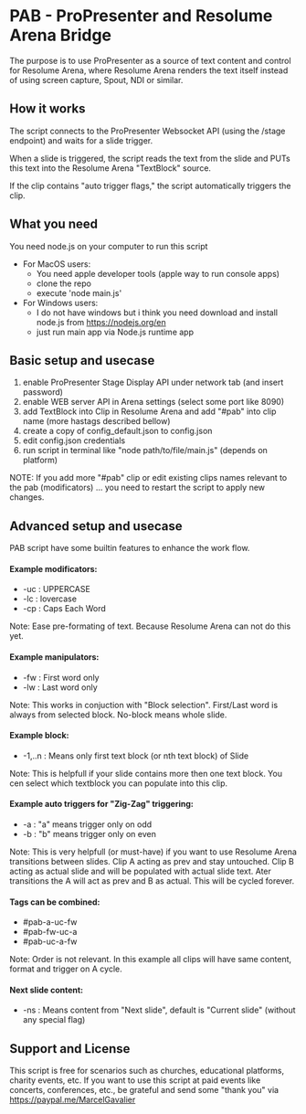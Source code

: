 # PAB - ProPresenter and Resolume Arena Bridge

The purpose is to use ProPresenter as a source of text content and control for Resolume Arena, where Resolume Arena renders the text itself instead of using screen capture, Spout, NDI or similar.


## How it works

The script connects to the ProPresenter Websocket API (using the /stage endpoint) and waits for a slide trigger.

When a slide is triggered, the script reads the text from the slide and PUTs this text into the Resolume Arena "TextBlock" source.

If the clip contains "auto trigger flags," the script automatically triggers the clip.


## What you need

You need node.js on your computer to run this script

- For MacOS users:
  - You need apple developer tools (apple way to run console apps)
  - clone the repo
  - execute 'node main.js'
- For Windows users:
  - I do not have windows but i think you need download and install node.js from https://nodejs.org/en
  - just run main app via Node.js runtime app


## Basic setup and usecase

1. enable ProPresenter Stage Display API under network tab (and insert password)
2. enable WEB server API in Arena settings (select some port like 8090)
3. add TextBlock into Clip in Resolume Arena and add "#pab" into clip name (more hastags described bellow)
4. create a copy of config_default.json to config.json
5. edit config.json credentials
6. run script in terminal like "node path/to/file/main.js" (depends on platform)

NOTE: If you add more "#pab" clip or edit existing clips names relevant to the pab (modificators) ... you need to restart the script to apply new changes.


## Advanced setup and usecase

PAB script have some builtin features to enhance the work flow.


#### Example modificators:

- -uc : UPPERCASE
- -lc : lovercase
- -cp : Caps Each Word

Note: Ease pre-formating of text. Because Resolume Arena can not do this yet.


#### Example manipulators:

- -fw : First word only
- -lw : Last word only

Note: This works in conjuction with "Block selection". First/Last word is always from selected block. No-block means whole slide.


#### Example block:

- -1,..n : Means only first text block (or nth text block) of Slide

Note: This is helpfull if your slide contains more then one text block. You cen select which textblock you can populate into this clip.


#### Example auto triggers for "Zig-Zag" triggering:

- -a : "a" means trigger only on odd
- -b : "b" means trigger only on even

Note: This is very helpfull (or must-have) if you want to use Resolume Arena transitions between slides. Clip A acting as prev and stay untouched. Clip B acting as actual slide and will be populated with actual slide text. Ater transitions the A will act as prev and B as actual. This will be cycled forever.


#### Tags can be combined:

- #pab-a-uc-fw
- #pab-fw-uc-a
- #pab-uc-a-fw

Note: Order is not relevant. In this example all clips will have same content, format and trigger on A cycle.


#### Next slide content:

- -ns : Means content from "Next slide", default is "Current slide" (without any special flag)


## Support and License
This script is free for scenarios such as churches, educational platforms, charity events, etc. If you want to use this script at paid events like concerts, conferences, etc., be grateful and send some "thank you" via https://paypal.me/MarcelGavalier
